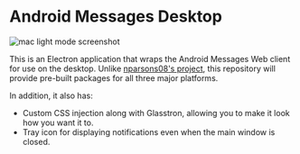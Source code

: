 # Android Messages Desktop

![mac light mode screenshot](screenshots/dark-default.png)

This is an Electron application that wraps the Android Messages Web client for use on the desktop. Unlike [nparsons08's project](https://github.com/nparsons08/android-messages), this repository will provide pre-built packages for all three major platforms.

In addition, it also has:
* Custom CSS injection along with Glasstron, allowing you to make it look how you want it to.
* Tray icon for displaying notifications even when the main window is closed.
